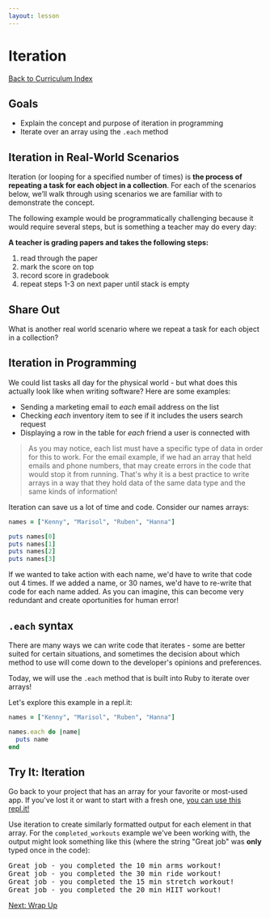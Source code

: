 ```yaml
---
layout: lesson
---
```


# Iteration

<a href="../">Back to Curriculum Index</a>

## Goals

- Explain the concept and purpose of iteration in programming
- Iterate over an array using the `.each` method

## Iteration in Real-World Scenarios

Iteration (or looping for a specified number of times) is **the process of repeating a task for each object in a collection**. For each of the scenarios below, we’ll walk through using scenarios we are familiar with to demonstrate the concept.

The following example would be programmatically challenging because it would require several steps, but is something a teacher may do every day:

**A teacher is grading papers and takes the following steps:**
  1. read through the paper
  1. mark the score on top
  1. record score in gradebook
  1. repeat steps 1-3 on next paper until stack is empty

<div class="try-it-new">
  <h2>Share Out</h2>
  <p>What is another real world scenario where we repeat a task for each object in a collection?</p>
</div>

## Iteration in Programming

We could list tasks all day for the physical world - but what does this actually look like when writing software? Here are some examples:

- Sending a marketing email to _each_ email address on the list
- Checking _each_ inventory item to see if it includes the users search request
- Displaying a row in the table for _each_ friend a user is connected with

>As you may notice, each list must have a specific type of data in order for this to work. For the email example, if we had an array that held emails and phone numbers, that may create errors in the code that would stop it from running. That's why it is a best practice to write arrays in a way that they hold data of the same data type and the same kinds of information!

Iteration can save us a lot of time and code. Consider our names arrays:
```ruby
names = ["Kenny", "Marisol", "Ruben", "Hanna"]

puts names[0]
puts names[1]
puts names[2]
puts names[3]
```

If we wanted to take action with each name, we'd have to write that code out 4 times. If we added a name, or 30 names, we'd have to re-write that code for each name added. As you can imagine, this can become very redundant and create oportunities for human error!
<br>

## `.each` syntax

There are many ways we can write code that iterates - some are better suited for certain situations, and sometimes the decision about which method to use will come down to the developer's opinions and preferences. 

Today, we will use the `.each` method that is built into Ruby to iterate over arrays!

Let's explore this example in a repl.it:

```ruby
names = ["Kenny", "Marisol", "Ruben", "Hanna"]

names.each do |name|
  puts name
end
```

<div class="try-it-new">
  <h2>Try It: Iteration</h2>
  <p>Go back to your project that has an array for your favorite or most-used app. If you've lost it or want to start with a fresh one, <a href="" target="blank">you can use this repl.it!</a></p>
  <p>Use iteration to create similarly formatted output for each element in that array. For the <code>completed_workouts</code> example we've been working with, the output might look something like this (where the string "Great job" was <strong>only</strong> typed once in the code):</p>
  <pre>Great job - you completed the 10 min arms workout!
Great job - you completed the 30 min ride workout!
Great job - you completed the 15 min stretch workout!
Great job - you completed the 20 min HIIT workout!
</pre>
</div>

<a href="../wrap-up">Next: Wrap Up</a>